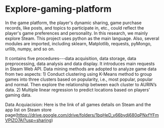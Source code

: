 # Explore-gaming-platform
In the game platform, the player's dynamic sharing, game purchase records, like posts, and topics to participate in, etc., could reflect the player's game preferences and personality. In this research, we mainly explore Steam.
This project uses python as the main language. Also, several modules are imported, including sklearn, Matplotlib, requests, pyMongo, urllib, numpy, and so on.

It contains five procedures---data acquisition, data storage, data preprocessing, data analysis and data display. It introduces main requests in Steam Web API. Data mining methods are adopted to analyze game data from two aspects: 1) Conduct clustering using K-Means method to group games into three clusters based on popularity, i.e., most popular, popular and normal. Then explore the relationship between each cluster to AURIN’s data. 2) Multiple linear regression to predict locations based on players’ gaming data.

Data Acquiacision: Here is the link of all games details on Steam and the app list on Steam store page(https://drive.google.com/drive/folders/1bqHeD_v66bydj680qPNxfYFmVPIZO7AI?usp=sharing)
